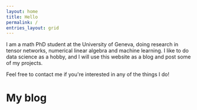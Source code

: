 ```yaml
---
layout: home
title: Hello
permalink: /
entries_layout: grid
---
```


I am a math PhD student at the University of Geneva, doing research in tensor networks, numerical
linear algebra and machine learning. I like to do data science as a hobby, and I will use this
website as a blog and post some of my projects.

Feel free to contact me if you're interested in any of the things I do!

# My blog